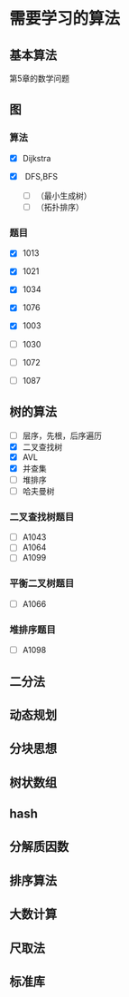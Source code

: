 # 需要学习的算法

## 基本算法

第5章的数学问题

## 图

### 算法

- [x] ​	Dijkstra


- [x] ​	DFS,BFS
  - [ ] ​（最小生成树）
  - [ ] ​（拓扑排序）

### 题目

- [x] 1013

- [x] 1021

- [x] 1034

- [x] 1076

- [x] 1003

- [ ] 1030

- [ ] 1072

- [ ] 1087


## 树的算法

- [ ] ​层序，先根，后序遍历
- [x] 二叉查找树
- [x] AVL
- [x] 并查集
- [ ] ​堆排序
- [ ] 哈夫曼树

### 二叉查找树题目

- [ ] A1043
- [ ] A1064
- [ ] A1099

### 平衡二叉树题目

- [ ] A1066

### 堆排序题目

- [ ] A1098

## 二分法

## 动态规划

## 分块思想

## 树状数组

## hash

## 分解质因数

## 排序算法

## 大数计算

## 尺取法

## 标准库

